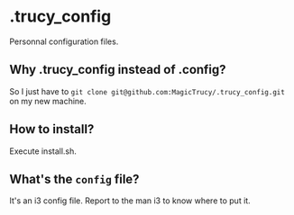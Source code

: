 # .trucy_config

Personnal configuration files.

## Why .trucy_config instead of .config?

So I just have to `git clone git@github.com:MagicTrucy/.trucy_config.git` on my new machine.

## How to install?

Execute install.sh.

## What's the `config` file?

It's an i3 config file. Report to the man i3 to know where to put it.
